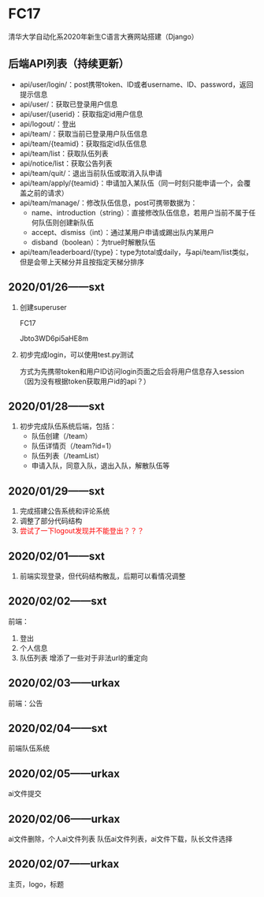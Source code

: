 # FC17
清华大学自动化系2020年新生C语言大赛网站搭建（Django）



## 后端API列表（持续更新）

+ api/user/login/：post携带token、ID或者username、ID、password，返回提示信息
+ api/user/：获取已登录用户信息
+ api/user/{userid}：获取指定id用户信息
+ api/logout/：登出
+ api/team/：获取当前已登录用户队伍信息
+ api/team/{teamid}：获取指定id队伍信息
+ api/team/list：获取队伍列表
+ api/notice/list：获取公告列表
+ api/team/quit/：退出当前队伍或取消入队申请
+ api/team/apply/{teamid}：申请加入某队伍（同一时刻只能申请一个，会覆盖之前的请求）
+ api/team/manage/：修改队伍信息，post可携带数据为：
  + name、introduction（string）：直接修改队伍信息，若用户当前不属于任何队伍则创建新队伍
  + accept、dismiss（int）：通过某用户申请或踢出队内某用户
  + disband（boolean）：为true时解散队伍
+ api/team/leaderboard/{type}：type为total或daily，与api/team/list类似，但是会带上天梯分并且按指定天梯分排序








## 2020/01/26——sxt

1. 创建superuser

   FC17

   Jbto3WD6pi5aHE8m

2. 初步完成login，可以使用test.py测试

   ​	方式为先携带token和用户ID访问login页面之后会将用户信息存入session（因为没有根据token获取用户id的api？）



## 2020/01/28——sxt

1. 初步完成队伍系统后端，包括：
   + 队伍创建（/team）
   + 队伍详情页（/team?id=1）
   + 队伍列表（/teamList）
   + 申请入队，同意入队，退出入队，解散队伍等



## 2020/01/29——sxt

1. 完成搭建公告系统和评论系统
2. 调整了部分代码结构
3. <font color=red>尝试了一下logout发现并不能登出？？？</font> 



## 2020/02/01——sxt

1. 前端实现登录，但代码结构散乱，后期可以看情况调整



## 2020/02/02——sxt

前端：

1. 登出
2. 个人信息
3. 队伍列表
增添了一些对于非法url的重定向


## 2020/02/03——urkax

前端：公告


## 2020/02/04——sxt

前端队伍系统



## 2020/02/05——urkax

ai文件提交




## 2020/02/06——urkax

ai文件删除，个人ai文件列表
队伍ai文件列表，ai文件下载，队长文件选择






## 2020/02/07——urkax

主页，logo，标题